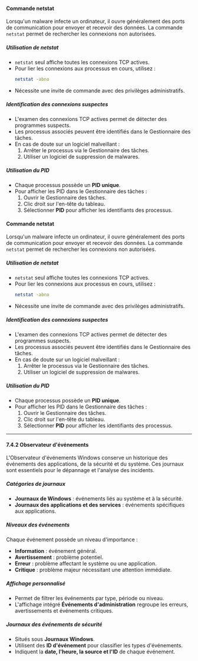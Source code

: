 
#### Commande netstat

Lorsqu'un malware infecte un ordinateur, il ouvre généralement des ports de communication pour envoyer et recevoir des données. La commande `netstat` permet de rechercher les connexions non autorisées.

##### Utilisation de netstat

- `netstat` seul affiche toutes les connexions TCP actives.
- Pour lier les connexions aux processus en cours, utilisez :
  ```sh
  netstat -abno
  ```
- Nécessite une invite de commande avec des privilèges administratifs.

##### Identification des connexions suspectes

- L'examen des connexions TCP actives permet de détecter des programmes suspects.
- Les processus associés peuvent être identifiés dans le Gestionnaire des tâches.
- En cas de doute sur un logiciel malveillant :
  1. Arrêter le processus via le Gestionnaire des tâches.
  2. Utiliser un logiciel de suppression de malwares.
##### Utilisation du PID

- Chaque processus possède un **PID unique**.
- Pour afficher les PID dans le Gestionnaire des tâches :
  1. Ouvrir le Gestionnaire des tâches.
  2. Clic droit sur l'en-tête du tableau.
  3. Sélectionner **PID** pour afficher les identifiants des processus.
#### Commande netstat

Lorsqu'un malware infecte un ordinateur, il ouvre généralement des ports de communication pour envoyer et recevoir des données. La commande `netstat` permet de rechercher les connexions non autorisées.
##### Utilisation de netstat

- `netstat` seul affiche toutes les connexions TCP actives.
- Pour lier les connexions aux processus en cours, utilisez :
  ```sh
  netstat -abno
  ```
- Nécessite une invite de commande avec des privilèges administratifs.
##### Identification des connexions suspectes

- L'examen des connexions TCP actives permet de détecter des programmes suspects.
- Les processus associés peuvent être identifiés dans le Gestionnaire des tâches.
- En cas de doute sur un logiciel malveillant :
  1. Arrêter le processus via le Gestionnaire des tâches.
  2. Utiliser un logiciel de suppression de malwares.
##### Utilisation du PID

- Chaque processus possède un **PID unique**.
- Pour afficher les PID dans le Gestionnaire des tâches :
  1. Ouvrir le Gestionnaire des tâches.
  2. Clic droit sur l'en-tête du tableau.
  3. Sélectionner **PID** pour afficher les identifiants des processus.

---
#### 7.4.2 Observateur d'événements

L'Observateur d'événements Windows conserve un historique des événements des applications, de la sécurité et du système. Ces journaux sont essentiels pour le dépannage et l'analyse des incidents.

##### Catégories de journaux

- **Journaux de Windows** : événements liés au système et à la sécurité.
- **Journaux des applications et des services** : événements spécifiques aux applications.

##### Niveaux des événements

Chaque événement possède un niveau d'importance :
- **Information** : événement général.
- **Avertissement** : problème potentiel.
- **Erreur** : problème affectant le système ou une application.
- **Critique** : problème majeur nécessitant une attention immédiate.

##### Affichage personnalisé

- Permet de filtrer les événements par type, période ou niveau.
- L'affichage intégré **Événements d'administration** regroupe les erreurs, avertissements et événements critiques.

##### Journaux des événements de sécurité

- Situés sous **Journaux Windows**.
- Utilisent des **ID d'événement** pour classifier les types d'événements.
- Indiquent la **date, l'heure, la source et l'ID** de chaque événement.

